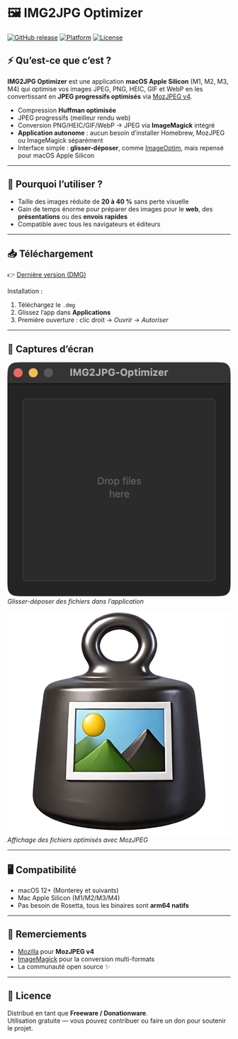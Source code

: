 # 🖼️ IMG2JPG Optimizer

[![GitHub release](https://img.shields.io/github/v/release/chupchupchup/IMG2JPG-Optimizer)](https://github.com/chupchupchup/IMG2JPG-Optimizer/releases)
[![Platform](https://img.shields.io/badge/platform-macOS%20Apple%20Silicon-blue)]()
[![License](https://img.shields.io/badge/license-Freeware%20%2F%20Donationware-brightgreen)]()

## ⚡ Qu’est-ce que c’est ?
**IMG2JPG Optimizer** est une application **macOS Apple Silicon** (M1, M2, M3, M4) qui optimise vos images JPEG, PNG, HEIC, GIF et WebP en les convertissant en **JPEG progressifs optimisés** via [MozJPEG v4](https://github.com/mozilla/mozjpeg).  

- Compression **Huffman optimisée**  
- JPEG progressifs (meilleur rendu web)  
- Conversion PNG/HEIC/GIF/WebP → JPEG via **ImageMagick** intégré  
- **Application autonome** : aucun besoin d’installer Homebrew, MozJPEG ou ImageMagick séparément  
- Interface simple : **glisser-déposer**, comme [ImageOptim](https://imageoptim.com), mais repensé pour macOS Apple Silicon  

---

## 🚀 Pourquoi l’utiliser ?
- Taille des images réduite de **20 à 40 %** sans perte visuelle  
- Gain de temps énorme pour préparer des images pour le **web**, des **présentations** ou des **envois rapides**  
- Compatible avec tous les navigateurs et éditeurs  

---

## 📥 Téléchargement
👉 [Dernière version (DMG)](https://github.com/chupchupchup/IMG2JPG-Optimizer/releases/latest)  

Installation :  
1. Téléchargez le `.dmg`  
2. Glissez l’app dans **Applications**  
3. Première ouverture : clic droit → *Ouvrir* → *Autoriser*  

---

## 📸 Captures d’écran

![Fenêtre principale](screenshots/capture1.png)  
*Glisser-déposer des fichiers dans l’application*

![Résultat après optimisation](screenshots/capture2.png)  
*Affichage des fichiers optimisés avec MozJPEG*

---

## 🖥️ Compatibilité
- macOS 12+ (Monterey et suivants)  
- Mac Apple Silicon (M1/M2/M3/M4)  
- Pas besoin de Rosetta, tous les binaires sont **arm64 natifs**  

---

## 🙏 Remerciements
- [Mozilla](https://github.com/mozilla/mozjpeg) pour **MozJPEG v4**  
- [ImageMagick](https://imagemagick.org) pour la conversion multi-formats  
- La communauté open source ✨  

---

## 💝 Licence
Distribué en tant que **Freeware / Donationware**.  
Utilisation gratuite — vous pouvez contribuer ou faire un don pour soutenir le projet.  
